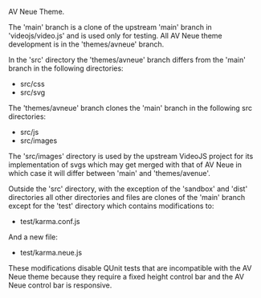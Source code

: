 AV Neue Theme.

The 'main' branch is a clone of the upstream 'main' branch in 'videojs/video.js' and is used only for testing. All AV Neue theme development is in the 'themes/avneue' branch.

In the 'src' directory the 'themes/avneue' branch differs from the 'main' branch in the following directories:

* src/css
* src/svg

The 'themes/avneue' branch clones the 'main' branch in the following src directories:

* src/js
* src/images

The 'src/images' directory is used by the upstream VideoJS project for its implementation of svgs which may get merged with that of AV Neue in which case it will differ between 'main' and 'themes/avenue'.

Outside the 'src' directory, with the exception of the 'sandbox' and 'dist' directories all other directories and files are clones of the 'main' branch except for the 'test' directory which contains modifications to:

* test/karma.conf.js

And a new file:

* test/karma.neue.js

These modifications disable QUnit tests that are incompatible with the AV Neue theme because they require a fixed height control bar and the AV Neue control bar is responsive.
